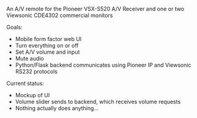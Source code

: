 An A/V remote for the Pioneer VSX-S520 A/V Receiver and one or two Viewsonic CDE4302 commercial monitors 

Goals:
* Mobile form factor web UI
* Turn everything on or off
* Set A/V volume and input
* Mute audio
* Python/Flask backend communicates using Pioneer IP and Viewsonic RS232 protocols

Current status:
* Mockup of UI
* Volume slider sends to backend, which receives volume requests
* Nothing actually does anything...

